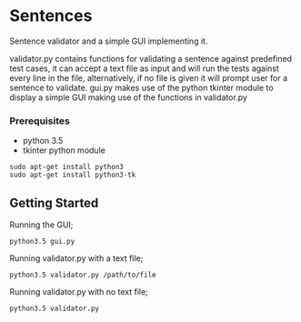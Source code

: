 # Sentences
Sentence validator and a simple GUI implementing it.

validator.py contains functions for validating a sentence against predefined test cases, it can accept a text file as input and will run the tests against every line in the file, alternatively, if no file is given it will prompt user for a sentence to validate.
gui.py makes use of the python tkinter module to display a simple GUI making use of the functions in validator.py

### Prerequisites

+ python 3.5
+ tkinter python module

```
sudo apt-get install python3
sudo apt-get install python3-tk
```

## Getting Started

Running the GUI;

```
python3.5 gui.py
```

Running validator.py with a text file;

```
python3.5 validator.py /path/to/file
```

Running validator.py with no text file;

```
python3.5 validator.py
```



